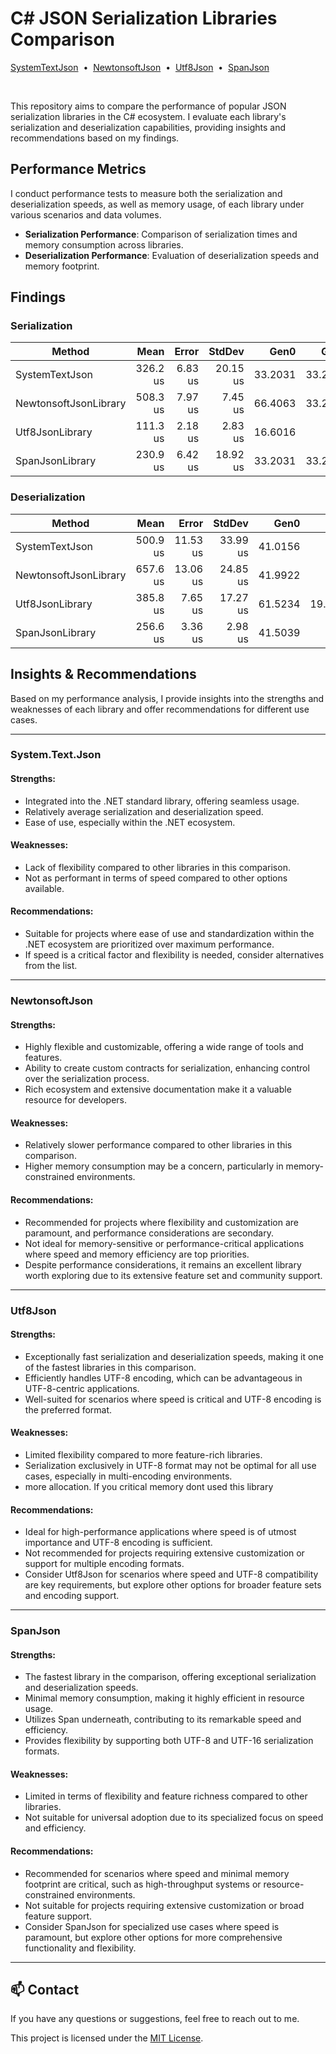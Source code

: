# C# JSON Serialization Libraries Comparison

  <a href="#bulb-about">SystemTextJson</a> &nbsp;&bull;&nbsp;
  <a href="#classical_building-the-solution-architecture">NewtonsoftJson</a> &nbsp;&bull;&nbsp;
  <a href="#mag_right-research">Utf8Json</a> &nbsp;&bull;&nbsp;
  <a href="#computer-running">SpanJson</a> 


  <br/>

This repository aims to compare the performance of popular JSON serialization libraries in the C# ecosystem. I evaluate each library's serialization and deserialization capabilities, providing insights and recommendations based on my findings.

## Performance Metrics

I conduct performance tests to measure both the serialization and deserialization speeds, as well as memory usage, of each library under various scenarios and data volumes.

- **Serialization Performance**: Comparison of serialization times and memory consumption across libraries.
- **Deserialization Performance**: Evaluation of deserialization speeds and memory footprint.

## Findings

### Serialization

| Method                | Mean     | Error   | StdDev   | Gen0    | Gen1    | Gen2    | Allocated |
|---------------------- |---------:|--------:|---------:|--------:|--------:|--------:|----------:|
| SystemTextJson        | 326.2 us | 6.83 us | 20.15 us | 33.2031 | 33.2031 | 33.2031 | 104.33 KB |
| NewtonsoftJsonLibrary | 508.3 us | 7.97 us |  7.45 us | 66.4063 | 33.2031 | 33.2031 | 218.49 KB |
| Utf8JsonLibrary       | 111.3 us | 2.18 us |  2.83 us | 16.6016 |       - |       - |  51.99 KB |
| SpanJsonLibrary       | 230.9 us | 6.42 us | 18.92 us | 33.2031 | 33.2031 | 33.2031 | 103.97 KB |

### Deserialization

| Method                | Mean     | Error    | StdDev   | Gen0    | Gen1    | Allocated |
|---------------------- |---------:|---------:|---------:|--------:|--------:|----------:|
| SystemTextJson        | 500.9 us | 11.53 us | 33.99 us | 41.0156 |       - | 127.99 KB |
| NewtonsoftJsonLibrary | 657.6 us | 13.06 us | 24.85 us | 41.9922 |       - | 130.84 KB |
| Utf8JsonLibrary       | 385.8 us |  7.65 us | 17.27 us | 61.5234 | 19.0430 | 202.17 KB |
| SpanJsonLibrary       | 256.6 us |  3.36 us |  2.98 us | 41.5039 |       - | 127.56 KB |

## Insights & Recommendations

Based on my performance analysis, I provide insights into the strengths and weaknesses of each library and offer recommendations for different use cases.

---
### System.Text.Json

#### Strengths:
- Integrated into the .NET standard library, offering seamless usage.
- Relatively average serialization and deserialization speed.
- Ease of use, especially within the .NET ecosystem.

#### Weaknesses:
- Lack of flexibility compared to other libraries in this comparison.
- Not as performant in terms of speed compared to other options available.
  
#### Recommendations:
- Suitable for projects where ease of use and standardization within the .NET ecosystem are prioritized over maximum performance.
- If speed is a critical factor and flexibility is needed, consider alternatives from the list.

---
### NewtonsoftJson

#### Strengths:
- Highly flexible and customizable, offering a wide range of tools and features.
- Ability to create custom contracts for serialization, enhancing control over the serialization process.
- Rich ecosystem and extensive documentation make it a valuable resource for developers.

#### Weaknesses:
- Relatively slower performance compared to other libraries in this comparison.
- Higher memory consumption may be a concern, particularly in memory-constrained environments.
  
#### Recommendations:
- Recommended for projects where flexibility and customization are paramount, and performance considerations are secondary.
- Not ideal for memory-sensitive or performance-critical applications where speed and memory efficiency are top priorities.
- Despite performance considerations, it remains an excellent library worth exploring due to its extensive feature set and community support.

---
### Utf8Json

#### Strengths:
- Exceptionally fast serialization and deserialization speeds, making it one of the fastest libraries in this comparison.
- Efficiently handles UTF-8 encoding, which can be advantageous in UTF-8-centric applications.
- Well-suited for scenarios where speed is critical and UTF-8 encoding is the preferred format.

#### Weaknesses:
- Limited flexibility compared to more feature-rich libraries.
- Serialization exclusively in UTF-8 format may not be optimal for all use cases, especially in multi-encoding environments.
- more allocation. If you critical memory dont used this library

#### Recommendations:
- Ideal for high-performance applications where speed is of utmost importance and UTF-8 encoding is sufficient.
- Not recommended for projects requiring extensive customization or support for multiple encoding formats.
- Consider Utf8Json for scenarios where speed and UTF-8 compatibility are key requirements, but explore other options for broader feature sets and encoding support.

---
### SpanJson

#### Strengths:
- The fastest library in the comparison, offering exceptional serialization and deserialization speeds.
- Minimal memory consumption, making it highly efficient in resource usage.
- Utilizes Span<T> underneath, contributing to its remarkable speed and efficiency.
- Provides flexibility by supporting both UTF-8 and UTF-16 serialization formats.

#### Weaknesses:
- Limited in terms of flexibility and feature richness compared to other libraries.
- Not suitable for universal adoption due to its specialized focus on speed and efficiency.

#### Recommendations:
- Recommended for scenarios where speed and minimal memory footprint are critical, such as high-throughput systems or resource-constrained environments.
- Not suitable for projects requiring extensive customization or broad feature support.
- Consider SpanJson for specialized use cases where speed is paramount, but explore other options for more comprehensive functionality and flexibility.
---

## 📫 Contact

If you have any questions or suggestions, feel free to reach out to me.

This project is licensed under the [MIT License](LICENSE).
